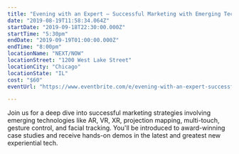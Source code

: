 ```yaml
---
title: "Evening with an Expert – Successful Marketing with Emerging Tech"
date: "2019-08-19T11:58:34.064Z"
startDate: "2019-09-18T22:30:00.000Z"
startTime: "5:30pm"
endDate: "2019-09-19T01:00:00.000Z"
endTime: "8:00pm"
locationName: "NEXT/NOW"
locationStreet: "1200 West Lake Street"
locationCity: "Chicago"
locationState: "IL"
cost: "$60"
eventUrl: "https://www.eventbrite.com/e/evening-with-an-expert-successful-marketing-with-emerging-tech-sept-2019-tickets-68362731771"

---
```


Join us for a deep dive into successful marketing strategies involving emerging technologies like AR, VR, XR, projection mapping, multi-touch, gesture control, and facial tracking. You'll be introduced to award-winning case studies and receive hands-on demos in the latest and greatest new experiential tech.

